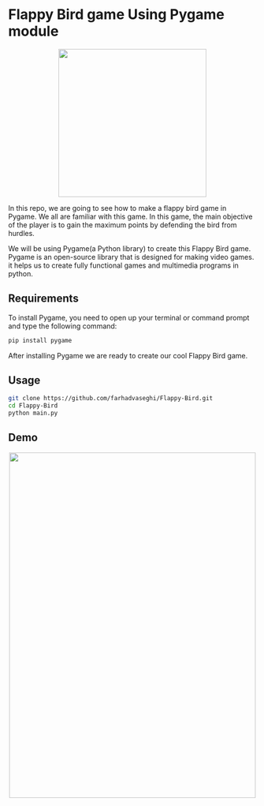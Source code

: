 
# Flappy Bird game Using Pygame module
<p align="center">
<kbd>
   <img align="center" src="https://user-images.githubusercontent.com/54831801/189435200-91d14afb-8382-417a-80da-9670188b72e4.png" width="300" height="300">
</kbd>
</p>


In this repo, we are going to see how to make a flappy bird game in Pygame.
We all are familiar with this game. In this game, the main objective of the player is to gain the maximum points by defending the bird from hurdles.

We will be using Pygame(a Python library) to create this Flappy Bird game. Pygame is an open-source library that is designed for making video games. it helps us to create fully functional games and multimedia programs in python.

## Requirements
To install Pygame, you need to open up your terminal or command prompt and type the following command:
```bash
pip install pygame
```
After installing Pygame we are ready to create our cool Flappy Bird game.

## Usage
```bash
git clone https://github.com/farhadvaseghi/Flappy-Bird.git
cd Flappy-Bird
python main.py
```
## Demo

<p align="center">
<kbd>
   <img align="center" src="https://user-images.githubusercontent.com/54831801/189435157-1a804bae-48ff-435f-85ba-96fa888e0a8b.gif" width="500" height="700">
</kbd>
</p>

